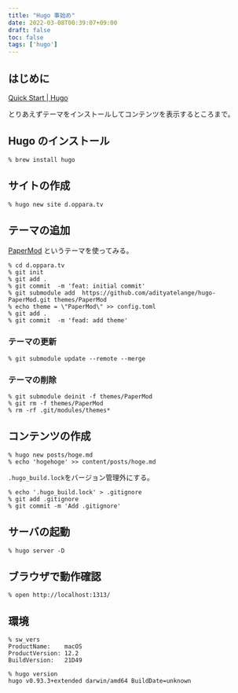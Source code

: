 ```yaml
---
title: "Hugo 事始め"
date: 2022-03-08T00:39:07+09:00
draft: false
toc: false
tags: ['hugo']
---
```


## はじめに

[Quick Start | Hugo](https://gohugo.io/getting-started/quick-start/)

とりあえずテーマをインストールしてコンテンツを表示するところまで。


## Hugo のインストール

```console
% brew install hugo
```

## サイトの作成

```console
% hugo new site d.oppara.tv
```

## テーマの追加

[PaperMod](https://github.com/adityatelange/hugo-PaperMod) というテーマを使ってみる。

```console
% cd d.oppara.tv
% git init
% git add .
% git commit  -m 'feat: initial commit'
% git submodule add  https://github.com/adityatelange/hugo-PaperMod.git themes/PaperMod
% echo theme = \"PaperMod\" >> config.toml
% git add .
% git commit  -m 'fead: add theme'
```

### テーマの更新

```console
% git submodule update --remote --merge
```

### テーマの削除

```console
% git submodule deinit -f themes/PaperMod
% git rm -f themes/PaperMod
% rm -rf .git/modules/themes*
```

## コンテンツの作成

```console
% hugo new posts/hoge.md
% echo 'hogehoge' >> content/posts/hoge.md
```

`.hugo_build.lock`をバージョン管理外にする。

```console
% echo '.hugo_build.lock' > .gitignore
% git add .gitignore
% git commit -m 'Add .gitignore'

```

## サーバの起動

```console
% hugo server -D
```

## ブラウザで動作確認

```console
% open http://localhost:1313/
```

## 環境

```console
% sw_vers
ProductName:    macOS
ProductVersion: 12.2
BuildVersion:   21D49

% hugo version
hugo v0.93.3+extended darwin/amd64 BuildDate=unknown
```
